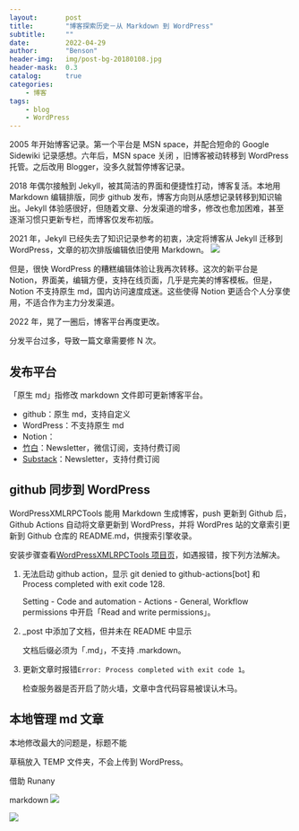 ```yaml
---
layout:       post
title:        "博客探索历史－从 Markdown 到 WordPress"
subtitle:     ""
date:         2022-04-29
author:       "Benson"
header-img:   img/post-bg-20180108.jpg
header-mask:  0.3
catalog:      true
categories:
    - 博客
tags: 
    - blog
    - WordPress
---
```


2005 年开始博客记录。第一个平台是 MSN space，并配合短命的 Google Sidewiki 记录感想。六年后，MSN space 关闭 ，旧博客被动转移到 WordPress 托管。之后改用 Blogger，没多久就暂停博客记录。

2018 年偶尔接触到 Jekyll，被其简洁的界面和便捷性打动，博客复活。本地用 Markdown 编辑排版，同步 github 发布，博客方向则从感想记录转移到知识输出。Jekyll 体验感很好，但随着文章、分发渠道的增多，修改也愈加困难，甚至逐渐习惯只更新专栏，而博客仅发布初版。

2021 年，Jekyll 已经失去了知识记录参考的初衷，决定将博客从  Jekyll 迁移到 WordPress，文章的初次排版编辑依旧使用 Markdown。
![](http://tc.seoipo.com/20210128124408.png)

但是，很快 WordPress 的糟糕编辑体验让我再次转移。这次的新平台是 Notion，界面美，编辑方便，支持在线页面，几乎是完美的博客模板。但是，Notion 不支持原生 md，国内访问速度成迷。这些使得 Notion 更适合个人分享使用，不适合作为主力分发渠道。

2022 年，晃了一圈后，博客平台再度更改。

分发平台过多，导致一篇文章需要修 N 次。

## 发布平台

「原生 md」指修改 markdown 文件即可更新博客平台。

* github：原生 md，支持自定义
* WordPress：不支持原生 md
* Notion：
* [竹白](https://zhubai.love/)：Newsletter，微信订阅，支持付费订阅
* [Substack](https://substack.com/)：Newsletter，支持付费订阅

## github 同步到 WordPress

WordPressXMLRPCTools 能用 Markdown 生成博客，push 更新到 Github 后，Github Actions 自动将文章更新到 WordPress，并将 WordPres 站的文章索引更新到 Github 仓库的 README.md，供搜索引擎收录。

安装步骤查看[WordPressXMLRPCTools 项目页](https://github.com/zhaoolee/WordPressXMLRPCTools)，如遇报错，按下列方法解决。

1. 无法启动 github action，显示 git denied to github-actions[bot] 和 Process completed with exit code 128.

    Setting - Code and automation - Actions - General, Workflow permissions 中开启「Read and write permissions」。

2. _post 中添加了文档，但并未在 README 中显示

    文档后缀必须为「.md」，不支持 .markdown。

3. 更新文章时报错`Error: Process completed with exit code 1`。

    检查服务器是否开启了防火墙，文章中含代码容易被误认木马。

## 本地管理 md 文章

本地修改最大的问题是，标题不能

草稿放入 TEMP 文件夹，不会上传到 WordPress。

借助 Runany 

markdown 
![](http://tc.seoipo.com/2022-05-06-12-43-36.png)

![](http://tc.seoipo.com/2022-05-06-12-28-41.png)
